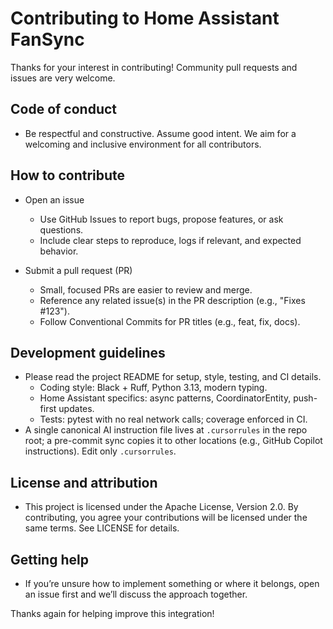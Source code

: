 # Contributing to Home Assistant FanSync

Thanks for your interest in contributing! Community pull requests and issues are very welcome.

## Code of conduct

- Be respectful and constructive. Assume good intent. We aim for a welcoming and inclusive
  environment for all contributors.

## How to contribute

- Open an issue
  - Use GitHub Issues to report bugs, propose features, or ask questions.
  - Include clear steps to reproduce, logs if relevant, and expected behavior.

- Submit a pull request (PR)
  - Small, focused PRs are easier to review and merge.
  - Reference any related issue(s) in the PR description (e.g., "Fixes #123").
  - Follow Conventional Commits for PR titles (e.g., feat, fix, docs).

## Development guidelines

- Please read the project README for setup, style, testing, and CI details.
  - Coding style: Black + Ruff, Python 3.13, modern typing.
  - Home Assistant specifics: async patterns, CoordinatorEntity, push-first updates.
  - Tests: pytest with no real network calls; coverage enforced in CI.
- A single canonical AI instruction file lives at `.cursorrules` in the repo root; a pre-commit
  sync copies it to other locations (e.g., GitHub Copilot instructions). Edit only `.cursorrules`.

## License and attribution

- This project is licensed under the Apache License, Version 2.0. By contributing, you
  agree your contributions will be licensed under the same terms. See LICENSE for details.

## Getting help

- If you’re unsure how to implement something or where it belongs, open an issue first and we’ll
  discuss the approach together.

Thanks again for helping improve this integration!
